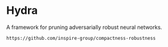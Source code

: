 # Hydra
A framework for pruning adversarially robust neural networks.

`https://github.com/inspire-group/compactness-robustness`
